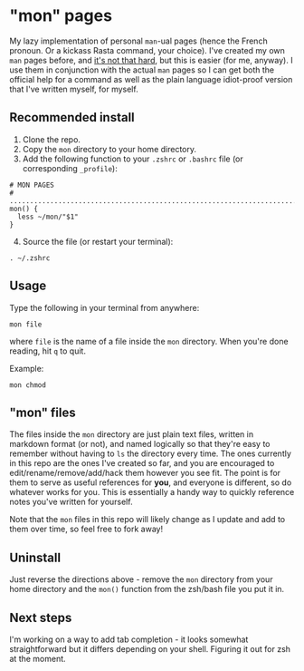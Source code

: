 # "mon" pages

My lazy implementation of personal `man`-ual pages (hence the French pronoun. Or a kickass Rasta command, your choice). I've created my own `man` pages before, and [it's not that hard](https://www.cyberciti.biz/faq/linux-unix-creating-a-manpage/), but this is easier (for me, anyway). I use them in conjunction with the actual `man` pages so I can get both the official help for a command as well as the plain language idiot-proof version that I've written myself, for myself.

## Recommended install

1. Clone the repo.
1. Copy the `mon` directory to your home directory.
1. Add the following function to your `.zshrc` or `.bashrc` file (or corresponding `_profile`):

```
# MON PAGES
# ........................................................................
mon() {
  less ~/mon/"$1"
}
```

4. Source the file (or restart your terminal):

```
. ~/.zshrc
```

## Usage

Type the following in your terminal from anywhere:

```
mon file
```

where `file` is the name of a file inside the `mon` directory. When you're done reading, hit `q` to quit.

Example:

```
mon chmod
```

## "mon" files

The files inside the `mon` directory are just plain text files, written in markdown format (or not), and named logically so that they're easy to remember without having to `ls` the directory every time. The ones currently in this repo are the ones I've created so far, and you are encouraged to edit/rename/remove/add/hack them however you see fit. The point is for them to serve as useful references for __you__, and everyone is different, so do whatever works for you. This is essentially a handy way to quickly reference notes you've written for yourself.

Note that the `mon` files in this repo will likely change as I update and add to them over time, so feel free to fork away!

## Uninstall

Just reverse the directions above - remove the `mon` directory from your home directory and the `mon()` function from the zsh/bash file you put it in.

## Next steps

I'm working on a way to add tab completion - it looks somewhat straightforward but it differs depending on your shell. Figuring it out for zsh at the moment.

